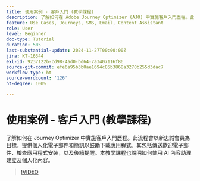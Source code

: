 ```yaml
---
title: 使用案例 - 客戶入門 (教學課程)
description: 了解如何在 Adobe Journey Optimizer (AJO) 中實施客戶入門歷程。此流程會以新忠誠會員為目標，提供個人化電子郵件和簡訊以鼓勵下載應用程式。其包括傳送歡迎電子郵件、檢查應用程式安裝，以及後續提醒。本教學課程也說明如何使用 AI 內容助理建立及個人化內容。
feature: Use Cases, Journeys, SMS, Email, Content Assistant
role: User
level: Beginner
doc-type: Tutorial
duration: 505
last-substantial-update: 2024-11-27T00:00:00Z
jira: KT-16344
exl-id: 9237122b-cd98-4ad0-bd64-7a3407116f86
source-git-commit: efe6a95b3b0ae1694c85b3868a3270b255d3dac7
workflow-type: ht
source-wordcount: '126'
ht-degree: 100%

---
```


# 使用案例 - 客戶入門 (教學課程)

了解如何在 Journey Optimizer 中實施客戶入門歷程。此流程會以新忠誠會員為目標，提供個人化電子郵件和簡訊以鼓勵下載應用程式。其包括傳送歡迎電子郵件、檢查應用程式安裝，以及後續提醒。本教學課程也說明如何使用 AI 內容助理建立及個人化內容。

>[!VIDEO](https://video.tv.adobe.com/v/3440650/?learn=on&enablevpops)
